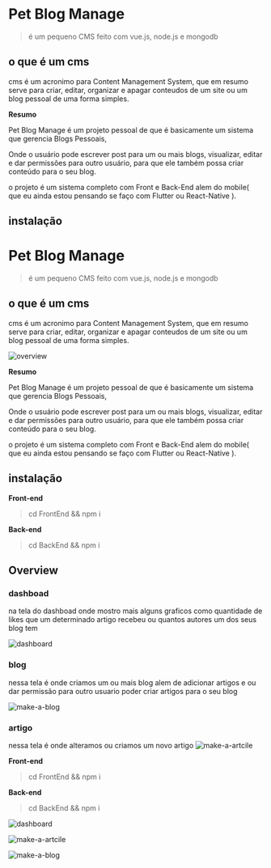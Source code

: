 # Pet Blog Manage

> é um pequeno CMS feito com vue.js, node.js e mongodb

## o que é um cms 

cms é um acronimo para Content Management System, que em resumo 
serve para criar, editar, organizar e apagar conteudos de um site
ou um blog pessoal de uma forma simples.

**Resumo**
  
Pet Blog Manage é um projeto pessoal de que é basicamente um sistema que gerencia Blogs Pessoais,
  
Onde o usuário pode escrever post para um ou mais blogs, visualizar, editar e dar permissões para outro usuário, para que ele também possa criar conteúdo para o seu blog.
  
o projeto é um sistema completo com Front e Back-End alem do mobile( que eu ainda estou pensando se faço com Flutter ou React-Native ).

## instalação
# Pet Blog Manage

> é um pequeno CMS feito com vue.js, node.js e mongodb

## o que é um cms 

cms é um acronimo para Content Management System, que em resumo 
serve para criar, editar, organizar e apagar conteudos de um site
ou um blog pessoal de uma forma simples.

![overview](https://user-images.githubusercontent.com/41239234/64661110-beb03280-d419-11e9-8f35-233ca032dbfb.jpg)

**Resumo**
  
Pet Blog Manage é um projeto pessoal de que é basicamente um sistema que gerencia Blogs Pessoais,
  
Onde o usuário pode escrever post para um ou mais blogs, visualizar, editar e dar permissões para outro usuário, para que ele também possa criar conteúdo para o seu blog.
  
o projeto é um sistema completo com Front e Back-End alem do mobile( que eu ainda estou pensando se faço com Flutter ou React-Native ).

## instalação

**Front-end**
> cd FrontEnd && npm i 

**Back-end**
> cd BackEnd && npm i

## Overview
### dashboad
na tela do dashboad onde mostro mais alguns graficos como quantidade de likes que um determinado artigo recebeu ou quantos autores um dos seus blog tem

![dashboard](https://user-images.githubusercontent.com/41239234/64657280-15f9d700-d409-11e9-9df0-b3d1e4d9773b.gif)

### blog
nessa tela é onde criamos um ou mais blog alem de adicionar artigos e ou dar permissão para outro usuario poder criar artigos para o seu blog

![make-a-blog](https://user-images.githubusercontent.com/41239234/64657282-16926d80-d409-11e9-801c-4b716bca03ed.gif)

### artigo
nessa tela é onde alteramos ou criamos um novo artigo
![make-a-artcile](https://user-images.githubusercontent.com/41239234/64657281-15f9d700-d409-11e9-8878-3b6282b6b3a7.gif)

**Front-end**
> cd FrontEnd && npm i 

**Back-end**
> cd BackEnd && npm i

![dashboard](https://user-images.githubusercontent.com/41239234/64657280-15f9d700-d409-11e9-9df0-b3d1e4d9773b.gif)

![make-a-artcile](https://user-images.githubusercontent.com/41239234/64657281-15f9d700-d409-11e9-8878-3b6282b6b3a7.gif)

![make-a-blog](https://user-images.githubusercontent.com/41239234/64657282-16926d80-d409-11e9-801c-4b716bca03ed.gif)